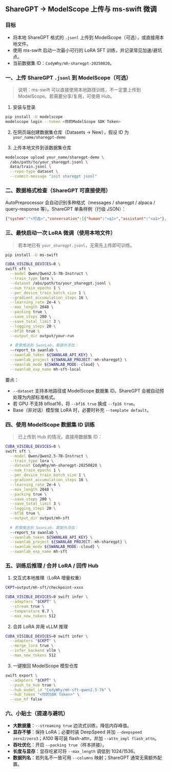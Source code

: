 ## ShareGPT → ModelScope 上传与 ms-swift 微调

### 目标
- 将本地 ShareGPT 格式的 `.jsonl` 上传到 ModelScope（可选），或直接用本地文件。
- 使用 ms-swift 启动一次最小可行的 LoRA SFT 训练，并记录常见加速/避坑点。
- 当前数据集 ID：`CodyWhy/mh-sharegpt-20250820`。

### 一、上传 ShareGPT `.jsonl` 到 ModelScope（可选）
> 说明：ms-swift 可以直接使用本地路径训练，不一定要上传到 ModelScope。若需要分享/复用，可使用 Hub。

1) 安装与登录
```bash
pip install -U modelscope
modelscope login --token <你的ModelScope SDK Token>
```

2) 在网页端创建数据集仓库（Datasets -> New），假设 ID 为 `your_name/sharegpt-demo`

3) 上传本地文件到该数据集仓库
```bash
modelscope upload your_name/sharegpt-demo \
  /abs/path/to/your_sharegpt.jsonl \
  data/train.jsonl \
  --repo-type dataset \
  --commit-message "init sharegpt jsonl"
```

### 二、数据格式检查（ShareGPT 可直接使用）
AutoPreprocessor 会自动识别多种格式（messages / sharegpt / alpaca / query-response 等）。ShareGPT 单条样例（行级 JSON）：
```json
{"system":"<可选>","conversation":[{"human":"<q1>","assistant":"<a1>"},{"human":"<q2>","assistant":"<a2>"}]}
```

### 三、最快启动一次 LoRA 微调（使用本地文件）
> 若本地已有 `your_sharegpt.jsonl`，无需先上传即可训练。

```bash
pip install -U ms-swift

CUDA_VISIBLE_DEVICES=0 \
swift sft \
  --model Qwen/Qwen2.5-7B-Instruct \
  --train_type lora \
  --dataset /abs/path/to/your_sharegpt.jsonl \
  --num_train_epochs 1 \
  --per_device_train_batch_size 1 \
  --gradient_accumulation_steps 16 \
  --learning_rate 2e-4 \
  --max_length 2048 \
  --packing true \
  --save_steps 200 \
  --save_total_limit 3 \
  --logging_steps 20 \
  --bf16 true \
  --output_dir output/your-run
  
  # 若需推送到 SwanLab，需额外添加：
  --report_to swanlab \
  --swanlab_token ${SWANLAB_API_KEY} \
  --swanlab_project ${SWANLAB_PROJECT:-mh-sharegpt} \
  --swanlab_mode ${SWANLAB_MODE:-cloud} \
  --swanlab_exp_name mh-sft-local
```

要点：
- `--dataset` 支持本地路径或 ModelScope 数据集 ID。ShareGPT 会被自动预处理为内部标准格式。
- 若 GPU 不支持 bfloat16，将 `--bf16 true` 换成 `--fp16 true`。
- Base（非对话）模型做 LoRA 时，必要时补充 `--template default`。

### 四、使用 ModelScope 数据集 ID 训练
> 已上传到 Hub 的情况，直接用数据集 ID：

```bash
CUDA_VISIBLE_DEVICES=0 \
swift sft \
  --model Qwen/Qwen2.5-7B-Instruct \
  --train_type lora \
  --dataset CodyWhy/mh-sharegpt-20250820 \
  --num_train_epochs 1 \
  --per_device_train_batch_size 1 \
  --gradient_accumulation_steps 16 \
  --learning_rate 2e-4 \
  --max_length 2048 \
  --packing true \
  --save_steps 200 \
  --save_total_limit 3 \
  --logging_steps 20 \
  --bf16 true \
  --output_dir output/mh-sft
  
  # 若需推送到 SwanLab，需额外添加：
  --report_to swanlab \
  --swanlab_token ${SWANLAB_API_KEY} \
  --swanlab_project ${SWANLAB_PROJECT:-mh-sharegpt} \
  --swanlab_mode ${SWANLAB_MODE:-cloud} \
  --swanlab_exp_name mh-sft
```

### 五、训练后推理 / 合并 LoRA / 回传 Hub
1) 交互式本地推理（LoRA 增量权重）
```bash
CKPT=output/mh-sft/checkpoint-xxxx

CUDA_VISIBLE_DEVICES=0 swift infer \
  --adapters "$CKPT" \
  --stream true \
  --temperature 0.7 \
  --max_new_tokens 512
```

2) 合并 LoRA 并用 vLLM 推理
```bash
CUDA_VISIBLE_DEVICES=0 swift infer \
  --adapters "$CKPT" \
  --merge_lora true \
  --infer_backend vllm \
  --max_new_tokens 512
```

3) 一键推回 ModelScope 模型仓库
```bash
swift export \
  --adapters "$CKPT" \
  --push_to_hub true \
  --hub_model_id "CodyWhy/mh-sft-qwen2.5-7b" \
  --hub_token "<你的SDK Token>" \
  --use_hf false
```

### 六、小贴士（提速与避坑）
- **大数据量**：`--streaming true` 边流式训练，降低内存峰值。
- **显存不够**：保持 LoRA；必要时装 DeepSpeed 并加 `--deepspeed zero2/zero3`；A100 等可装 flash-attn，并加 `--attn_impl flash_attn`。
- **吞吐优化**：开启 `--packing true`（样本拼接）。
- **长度与显存**：显存吃紧可将 `--max_length` 调低到 1024/1536。
- **数据列名**：若列名不一致可用 `--columns` 映射；ShareGPT 通常无需额外配置。


